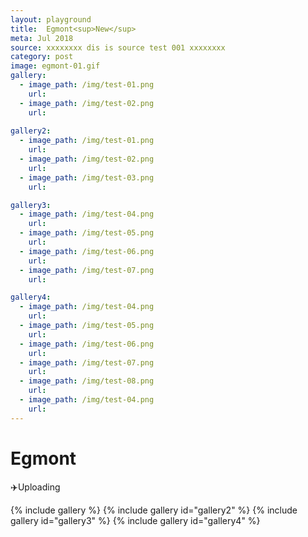 ```yaml
---
layout: playground
title:  Egmont<sup>New</sup>
meta: Jul 2018
source: xxxxxxxx dis is source test 001 xxxxxxxx
category: post
image: egmont-01.gif
gallery:
  - image_path: /img/test-01.png
    url: 
  - image_path: /img/test-02.png
    url:
    
gallery2:
  - image_path: /img/test-01.png
    url: 
  - image_path: /img/test-02.png
    url:
  - image_path: /img/test-03.png
    url:

gallery3:
  - image_path: /img/test-04.png
    url:
  - image_path: /img/test-05.png
    url: 
  - image_path: /img/test-06.png
    url:
  - image_path: /img/test-07.png
    url:

gallery4:
  - image_path: /img/test-04.png
    url:
  - image_path: /img/test-05.png
    url: 
  - image_path: /img/test-06.png
    url:
  - image_path: /img/test-07.png
    url: 
  - image_path: /img/test-08.png
    url:
  - image_path: /img/test-04.png
    url: 
---
```


# Egmont
✈️Uploading

{% include gallery %}
{% include gallery id="gallery2" %}
{% include gallery id="gallery3" %}
{% include gallery id="gallery4" %}

